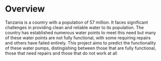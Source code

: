 # Overview
Tanzania is a country with a population of 57 million. It faces significant challenges in providing clean and reliable water to its population.
The country has established numerous water points to meet this need but many of these water points are not fully functional, with some requiring repairs and others have failed entirely.
This project aims to predict the functionality of these water pumps, distingishing between those that are fully functional, those that need repairs and those that do not work at all
